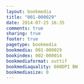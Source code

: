 ```yaml
---
layout: bookmedia
title: "001-000029"
date: 2014-07-25 16:35
comments: true
sharing: true
footer: true
pagetype: bookmedia 
bookmedia: 001-000029
bookindex: 002-000014
bookmediaformat: outtif
bookmediaquality: 600DPI BW
bookmediasize: 0
---
```

